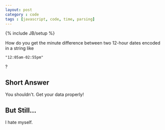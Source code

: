 ```yaml
---
layout: post
category : code
tags : [javascript, code, time, parsing]
---
```

{% include JB/setup %}

How do you get the minute difference between two 12-hour dates encoded in a
string like

    "12:05am-02:55pm"
	
?

## Short Answer

You shouldn't. Get your data properly!

## But Still...

<script src="https://gist.github.com/2701255.js"> </script>
    
I hate myself.